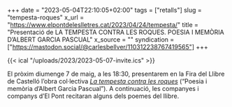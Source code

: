 +++
date = "2023-05-04T22:10:05+02:00"
tags = ["retalls"]
slug = "tempesta-roques"
x_url = "https://www.elpontdeleslletres.cat/2023/04/24/tempesta/"
title = "Presentació de LA TEMPESTA CONTRA LES ROQUES. POESIA I MEMÒRIA D’ALBERT GARCIA PASCUAL"
x_source = ""
syndication = ["https://mastodon.social/@carlesbellver/110312238767419565"]
+++

{{< ical "/uploads/2023/2023-05-07-invite.ics" >}}

El pròxim diumenge 7 de maig, a les 18:30, presentarem en la Fira del Llibre de Castelló l’obra col·lectiva [*La tempesta contra les roques*](https://www.elpontdeleslletres.cat/2023/05/09/tempesta-contra-les-roques/) (“Poesia i memòria d’Albert Garcia Pascual”). A continuació, les companyes i companys d’El Pont recitaran alguns dels poemes del llibre.
